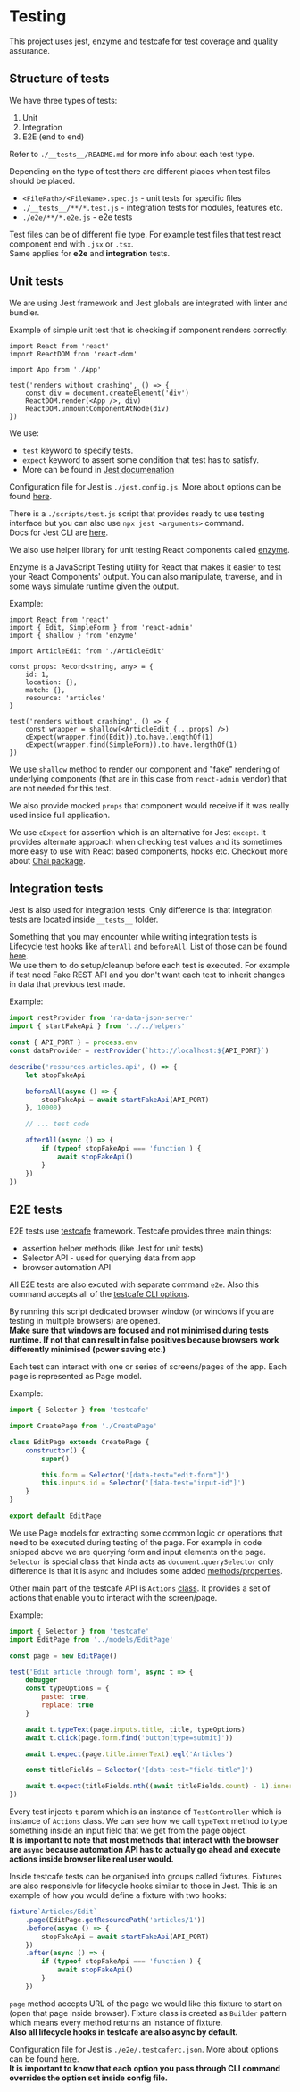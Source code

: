 # Testing

This project uses jest, enzyme and testcafe for test coverage and quality assurance.

## Structure of tests

We have three types of tests:
1. Unit
2. Integration
3. E2E (end to end)

Refer to `./__tests__/README.md` for more info about each test type.

Depending on the type of test there are different places when test files should be placed.
* `<FilePath>/<FileName>.spec.js` - unit tests for specific files
* `./__tests__/**/*.test.js` - integration tests for modules, features etc.
* `./e2e/**/*.e2e.js` - e2e tests

Test files can be of different file type. For example test files that test react component end with `.jsx` or `.tsx`.<br>
Same applies for **e2e** and **integration** tests.

## Unit tests

We are using Jest framework and Jest globals are integrated with linter and bundler.

Example of simple unit test that is checking if component renders correctly:
```tsx
import React from 'react'
import ReactDOM from 'react-dom'

import App from './App'

test('renders without crashing', () => {
    const div = document.createElement('div')
    ReactDOM.render(<App />, div)
    ReactDOM.unmountComponentAtNode(div)
})

```

We use:
* `test` keyword to specify tests.
* `expect` keyword to assert some condition that test has to satisfy.
* More can be found in [Jest documenation](https://jestjs.io/docs/en/expect.html)

Configuration file for Jest is `./jest.config.js`. More about options can be found [here](https://jestjs.io/docs/en/configuration).

There is a `./scripts/test.js` script that provides ready to use testing interface but you can also use `npx jest <arguments>` command.<br>
Docs for Jest CLI are [here](https://jestjs.io/docs/en/cli).

We also use helper library for unit testing React components called [enzyme](https://airbnb.io/enzyme/).

Enzyme is a JavaScript Testing utility for React that makes it easier to test your React Components' output. You can also manipulate, traverse, and in some ways simulate runtime given the output.

Example:

```tsx
import React from 'react'
import { Edit, SimpleForm } from 'react-admin'
import { shallow } from 'enzyme'

import ArticleEdit from './ArticleEdit'

const props: Record<string, any> = {
    id: 1,
    location: {},
    match: {},
    resource: 'articles'
}

test('renders without crashing', () => {
    const wrapper = shallow(<ArticleEdit {...props} />)
    cExpect(wrapper.find(Edit)).to.have.lengthOf(1)
    cExpect(wrapper.find(SimpleForm)).to.have.lengthOf(1)
})
```

We use `shallow` method to render our component and "fake" rendering of underlying components (that are in this case from `react-admin` vendor) that are not needed for this test.

We also provide mocked `props` that component would receive if it was really used inside full application.

We use `cExpect` for assertion which is an alternative for Jest `except`. It provides alternate approach when checking test values and its sometimes more easy to use with React based components, hooks etc. Checkout more about [Chai package](https://www.npmjs.com/package/chai).

## Integration tests

Jest is also used for integration tests. Only difference is that integration tests are located inside `__tests__` folder.

Something that you may encounter while writing integration tests is Lifecycle test hooks like `afterAll` and `beforeAll`. List of those can be found [here](https://jestjs.io/docs/en/api#beforeallfn-timeout).<br>
We use them to do setup/cleanup before each test is executed. For example if test need Fake REST API and you don't want each test to inherit changes in data that previous test made.

Example:
```js
import restProvider from 'ra-data-json-server'
import { startFakeApi } from '../../helpers'

const { API_PORT } = process.env
const dataProvider = restProvider(`http://localhost:${API_PORT}`)

describe('resources.articles.api', () => {
    let stopFakeApi

    beforeAll(async () => {
        stopFakeApi = await startFakeApi(API_PORT)
    }, 10000)

    // ... test code

    afterAll(async () => {
        if (typeof stopFakeApi === 'function') {
            await stopFakeApi()
        }
    })
})
```

## E2E tests

E2E tests use [testcafe](https://github.com/DevExpress/testcafe) framework. Testcafe provides three main things:
* assertion helper methods (like Jest for unit tests)
* Selector API - used for querying data from app
* browser automation API

All E2E tests are also excuted with separate command `e2e`. Also this command accepts all of the [testcafe CLI options](https://devexpress.github.io/testcafe/documentation/using-testcafe/command-line-interface.html).

By running this script dedicated browser window (or windows if you are testing in multiple browsers) are opened.<br>
**Make sure that windows are focused and not minimised during tests runtime. If not that can result in false positives because browsers work differently minimised (power saving etc.)**

Each test can interact with one or series of screens/pages of the app. Each page is represented as Page model.

Example:

```js
import { Selector } from 'testcafe'

import CreatePage from './CreatePage'

class EditPage extends CreatePage {
    constructor() {
        super()

        this.form = Selector('[data-test="edit-form"]')
        this.inputs.id = Selector('[data-test="input-id"]')
    }
}

export default EditPage
```

We use Page models for extracting some common logic or operations that need to be executed during testing of the page. For example in code snipped above we are querying form and input elements on the page. `Selector` is special class that kinda acts as `document.querySelector` only difference is that it is `async` and includes some added [methods/properties](https://devexpress.github.io/testcafe/documentation/test-api/selecting-page-elements/selectors/).

Other main part of the testcafe API is `Actions` [class](class). It provides a set of actions that enable you to interact with the screen/page.

Example:

```js
import { Selector } from 'testcafe'
import EditPage from '../models/EditPage'

const page = new EditPage()

test('Edit article through form', async t => {
    debugger
    const typeOptions = {
        paste: true,
        replace: true
    }

    await t.typeText(page.inputs.title, title, typeOptions)
    await t.click(page.form.find('button[type=submit]'))

    await t.expect(page.title.innerText).eql('Articles')

    const titleFields = Selector('[data-test="field-title"]')

    await t.expect(titleFields.nth((await titleFields.count) - 1).innerText).eql(title)
})
```

Every test injects `t` param which is an instance of `TestController` which is instance of `Actions` class. We can see how we call `typeText` method to type something inside an input field that we get from the page object.<br>
**It is important to note that most methods that interact with the browser are `async` because automation API has to actually go ahead and execute actions inside browser like real user would.**

Inside testcafe tests can be organised into groups called fixtures. Fixtures are also responsivle for lifecycle hooks similar to those in Jest. This is an example of how you would define a fixture with two hooks:

```js
fixture`Articles/Edit`
    .page(EditPage.getResourcePath('articles/1'))
    .before(async () => {
        stopFakeApi = await startFakeApi(API_PORT)
    })
    .after(async () => {
        if (typeof stopFakeApi === 'function') {
            await stopFakeApi()
        }
    })
```

`page` method accepts URL of the page we would like this fixture to start on (open that page inside browser). Fixture class is created as `Builder` pattern which means every method returns an instance of fixture.<br>
**Also all lifecycle hooks in testcafe are also async by default.**

Configuration file for Jest is `./e2e/.testcaferc.json`. More about options can be found [here](https://devexpress.github.io/testcafe/documentation/using-testcafe/configuration-file.html).<br>
**It is important to know that each option you pass through CLI command overrides the option set inside config file.**
